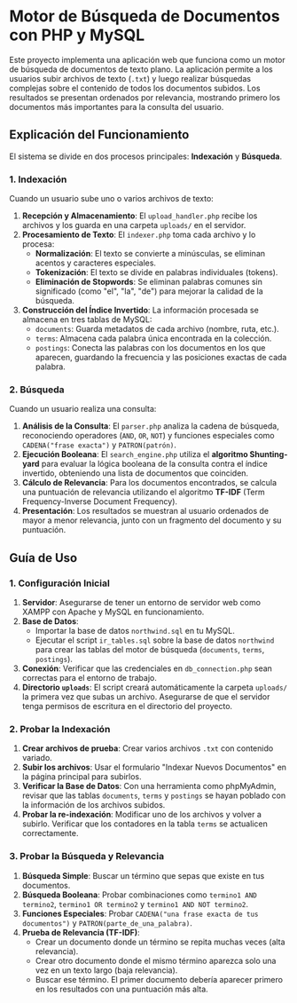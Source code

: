 # Motor de Búsqueda de Documentos con PHP y MySQL

Este proyecto implementa una aplicación web que funciona como un motor de búsqueda de documentos de texto plano. La aplicación permite a los usuarios subir archivos de texto (`.txt`) y luego realizar búsquedas complejas sobre el contenido de todos los documentos subidos. Los resultados se presentan ordenados por relevancia, mostrando primero los documentos más importantes para la consulta del usuario.

## Explicación del Funcionamiento

El sistema se divide en dos procesos principales: **Indexación** y **Búsqueda**.

### 1. Indexación

Cuando un usuario sube uno o varios archivos de texto:

1.  **Recepción y Almacenamiento**: El `upload_handler.php` recibe los archivos y los guarda en una carpeta `uploads/` en el servidor.
2.  **Procesamiento de Texto**: El `indexer.php` toma cada archivo y lo procesa:
    *   **Normalización**: El texto se convierte a minúsculas, se eliminan acentos y caracteres especiales.
    *   **Tokenización**: El texto se divide en palabras individuales (tokens).
    *   **Eliminación de Stopwords**: Se eliminan palabras comunes sin significado (como "el", "la", "de") para mejorar la calidad de la búsqueda.
3.  **Construcción del Índice Invertido**: La información procesada se almacena en tres tablas de MySQL:
    *   `documents`: Guarda metadatos de cada archivo (nombre, ruta, etc.).
    *   `terms`: Almacena cada palabra única encontrada en la colección.
    *   `postings`: Conecta las palabras con los documentos en los que aparecen, guardando la frecuencia y las posiciones exactas de cada palabra.

### 2. Búsqueda

Cuando un usuario realiza una consulta:

1.  **Análisis de la Consulta**: El `parser.php` analiza la cadena de búsqueda, reconociendo operadores (`AND`, `OR`, `NOT`) y funciones especiales como `CADENA("frase exacta")` y `PATRON(patrón)`.
2.  **Ejecución Booleana**: El `search_engine.php` utiliza el **algoritmo Shunting-yard** para evaluar la lógica booleana de la consulta contra el índice invertido, obteniendo una lista de documentos que coinciden.
3.  **Cálculo de Relevancia**: Para los documentos encontrados, se calcula una puntuación de relevancia utilizando el algoritmo **TF-IDF** (Term Frequency-Inverse Document Frequency).
4.  **Presentación**: Los resultados se muestran al usuario ordenados de mayor a menor relevancia, junto con un fragmento del documento y su puntuación.

## Guía de Uso

### 1. Configuración Inicial

1.  **Servidor**: Asegurarse de tener un entorno de servidor web como XAMPP con Apache y MySQL en funcionamiento.
2.  **Base de Datos**:
    *   Importar la base de datos `northwind.sql` en tu MySQL.
    *   Ejecutar el script `ir_tables.sql` sobre la base de datos `northwind` para crear las tablas del motor de búsqueda (`documents`, `terms`, `postings`).
3.  **Conexión**: Verificar que las credenciales en `db_connection.php` sean correctas para el entorno de trabajo.
4.  **Directorio `uploads`**: El script creará automáticamente la carpeta `uploads/` la primera vez que subas un archivo. Asegurarse de que el servidor tenga permisos de escritura en el directorio del proyecto.

### 2. Probar la Indexación

1.  **Crear archivos de prueba**: Crear varios archivos `.txt` con contenido variado.
2.  **Subir los archivos**: Usar el formulario "Indexar Nuevos Documentos" en la página principal para subirlos.
3.  **Verificar la Base de Datos**: Con una herramienta como phpMyAdmin, revisar que las tablas `documents`, `terms` y `postings` se hayan poblado con la información de los archivos subidos.
4.  **Probar la re-indexación**: Modificar uno de los archivos y volver a subirlo. Verificar que los contadores en la tabla `terms` se actualicen correctamente.

### 3. Probar la Búsqueda y Relevancia

1.  **Búsqueda Simple**: Buscar un término que sepas que existe en tus documentos.
2.  **Búsqueda Booleana**: Probar combinaciones como `termino1 AND termino2`, `termino1 OR termino2` y `termino1 AND NOT termino2`.
3.  **Funciones Especiales**: Probar `CADENA("una frase exacta de tus documentos")` y `PATRON(parte_de_una_palabra)`.
4.  **Prueba de Relevancia (TF-IDF)**:
    *   Crear un documento donde un término se repita muchas veces (alta relevancia).
    *   Crear otro documento donde el mismo término aparezca solo una vez en un texto largo (baja relevancia).
    *   Buscar ese término. El primer documento debería aparecer primero en los resultados con una puntuación más alta.
